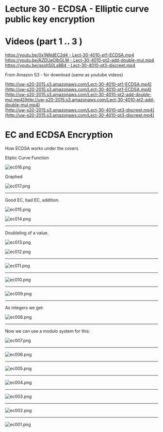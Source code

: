 # Lecture 30 - ECDSA - Elliptic curve public key encryption

# Videos (part 1 .. 3 )

[https://youtu.be/0x1NNdEC2d4 - Lect-30-4010-pt1-ECDSA.mp4](https://youtu.be/0x1NNdEC2d4)<br>
[https://youtu.be/AZDUaOlbGLM - Lect-30-4010-pt2-add-double-mul.mp4](https://youtu.be/AZDUaOlbGLM)<br>
[https://youtu.be/qsoh50Ls8B4 - Lect-30-4010-pt3-discreet.mp4](https://youtu.be/qsoh50Ls8B4)<br>

From Amazon S3 - for download (same as youtube videos)

[http://uw-s20-2015.s3.amazonaws.com/Lect-30-4010-pt1-ECDSA.mp4](http://uw-s20-2015.s3.amazonaws.com/Lect-30-4010-pt1-ECDSA.mp4)<br>
[http://uw-s20-2015.s3.amazonaws.com/Lect-30-4010-pt2-add-double-mul.mp4](http://uw-s20-2015.s3.amazonaws.com/Lect-30-4010-pt2-add-double-mul.mp4)<br>
[http://uw-s20-2015.s3.amazonaws.com/Lect-30-4010-pt3-discreet.mp4](http://uw-s20-2015.s3.amazonaws.com/Lect-30-4010-pt3-discreet.mp4)<br>


# EC and ECDSA Encryption


How ECDSA works under the covers

Eliptic Curve Function

![ec016.png](./ec016.png)

Graphed 

![ec017.png](./ec017.png)



<hr>

Good EC, bad EC, addition.

![ec015.png](./ec015.png)

![ec014.png](./ec014.png)

<hr>

Doubleling of a value.

![ec013.png](./ec013.png)

![ec012.png](./ec012.png)

<hr>

![ec011.png](./ec011.png)

<hr>

![ec010.png](./ec010.png)

<hr>

![ec009.png](./ec009.png)

<hr>

As integers we get:

![ec008.png](./ec008.png)

<hr>

Now we can use a modulo system for this:

![ec007.png](./ec007.png)

<hr>

![ec006.png](./ec006.png)

<hr>

![ec005.png](./ec005.png)

<hr>

![ec004.png](./ec004.png)

<hr>

![ec003.png](./ec003.png)

<hr>

![ec002.png](./ec002.png)

<hr>

![ec001.png](./ec001.png)

